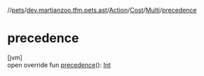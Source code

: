//[pets](../../../../../index.md)/[dev.martianzoo.tfm.pets.ast](../../../index.md)/[Action](../../index.md)/[Cost](../index.md)/[Multi](index.md)/[precedence](precedence.md)

# precedence

[jvm]\
open override fun [precedence](precedence.md)(): [Int](https://kotlinlang.org/api/latest/jvm/stdlib/kotlin/-int/index.html)
